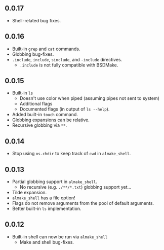 
## 0.0.17
 * Shell-related bug fixes.

## 0.0.16
 * Built-in `grep` and `cat` commands.
 * Globbing bug-fixes.
 * `.include`, `include`, `sinclude`, and `-include` directives.
    * `.include` is not fully compatible with BSDMake.

## 0.0.15
 * Built-in `ls`
    * Doesn't use color when piped (assuming pipes not sent to system)
    * Additional flags
    * Documented flags (in output of `ls --help`).
 * Added built-in `touch` command.
 * Globbing expansions can be relative.
 * Recursive globbing via `**`.

## 0.0.14
 * Stop using `os.chdir` to keep track of `cwd` in `almake_shell`.

## 0.0.13
 * Partial globbing support in `almake_shell`.
    * No recursive (e.g. `./**/*.txt`) globbing support yet...
 * Tilde expansion.
 * `almake_shell` has a file option!
 * Flags do not remove arguments from the pool of default arguments.
 * Better built-in `ls` implementation.

## 0.0.12
 * Built-in shell can now be run via `almake_shell`
    * Make and shell bug-fixes.
